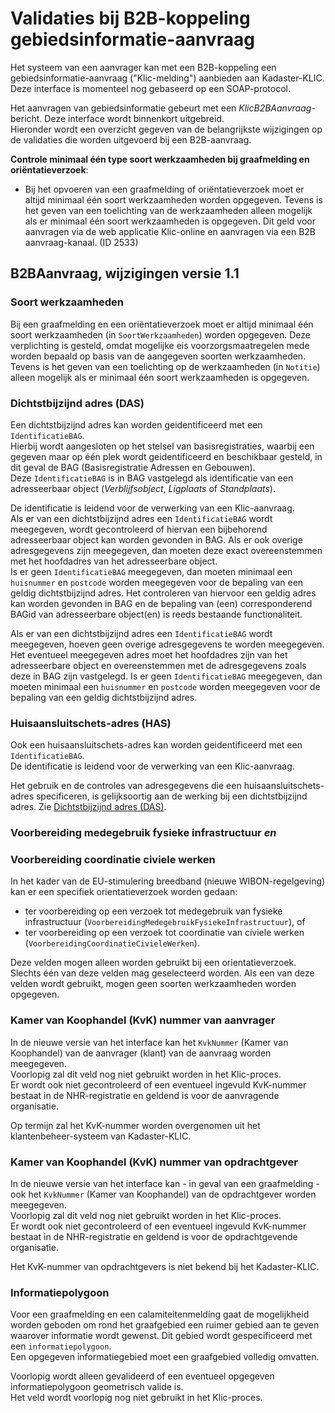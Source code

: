﻿# Validaties bij B2B-koppeling gebiedsinformatie-aanvraag

Het systeem van een aanvrager kan met een B2B-koppeling een gebiedsinformatie-aanvraag ("Klic-melding") aanbieden aan Kadaster-KLIC. Deze interface is momenteel nog gebaseerd op een SOAP-protocol.

Het aanvragen van gebiedsinformatie gebeurt met een _KlicB2BAanvraag_-bericht. Deze interface wordt binnenkort uitgebreid.  \
Hieronder wordt een overzicht gegeven van de belangrijkste wijzigingen op de validaties die worden uitgevoerd bij een B2B-aanvraag.

**Controle minimaal één type soort werkzaamheden bij graafmelding en oriëntatieverzoek**:
- Bij het opvoeren van een graafmelding of oriëntatieverzoek moet er altijd minimaal één soort werkzaamheden worden opgegeven. Tevens is het geven van een toelichting van de werkzaamheden alleen mogelijk als er minimaal één soort werkzaamheden is opgegeven. Dit geld voor aanvragen via de web applicatie Klic-online en aanvragen via een B2B aanvraag-kanaal. (ID 2533)

## B2BAanvraag, wijzigingen versie 1.1

### Soort werkzaamheden
Bij een graafmelding en een oriëntatieverzoek moet er altijd minimaal één soort werkzaamheden (in `SoortWerkzaamheden`) worden opgegeven.
Deze verplichting is gesteld, omdat mogelijke eis voorzorgsmaatregelen mede worden bepaald op basis van de aangegeven soorten werkzaamheden.  \
Tevens is het geven van een toelichting op de werkzaamheden (in `Notitie`) alleen mogelijk als er minimaal één soort werkzaamheden is opgegeven.

### Dichtstbijzijnd adres (DAS)

Een dichtstbijzijnd adres kan worden geidentificeerd met een `IdentificatieBAG`.  \
Hierbij wordt aangesloten op het stelsel van basisregistraties, waarbij een gegeven maar op één plek wordt geidentificeerd en beschikbaar gesteld, in dit geval de BAG (Basisregistratie Adressen en Gebouwen).  \
Deze `IdentificatieBAG` is in BAG vastgelegd als identificatie van een adresseerbaar object (_Verblijfsobject_, _Ligplaats_ of _Standplaats_).

De identificatie is leidend voor de verwerking van een Klic-aanvraag.  \
Als er van een dichtstbijzijnd adres een `IdentificatieBAG` wordt meegegeven, wordt gecontroleerd of hiervan een bijbehorend adresseerbaar object kan worden gevonden in BAG. Als er ook overige adresgegevens zijn meegegeven, dan moeten deze exact overeenstemmen met het hoofdadres van het adresseerbare object.  \
Is er geen `IdentificatieBAG` meegegeven, dan moeten minimaal een `huisnummer` en `postcode` worden meegegeven voor de bepaling van een geldig dichtstbijzijnd adres.
Het controleren van hiervoor een geldig adres kan worden gevonden in BAG en de bepaling van (een) corresponderend BAGid van adresseerbare object(en) is reeds bestaande functionaliteit.

Als er van een dichtstbijzijnd adres een `IdentificatieBAG` wordt meegegeven, hoeven geen overige adresgegevens te worden meegegeven. Het eventueel meegegeven adres moet het hoofdadres zijn van het adresseerbare object en overeenstemmen met de adresgegevens zoals deze in BAG zijn vastgelegd.
Is er geen `IdentificatieBAG` meegegeven, dan moeten minimaal een `huisnummer` en `postcode` worden meegegeven voor de bepaling van een geldig dichtstbijzijnd adres.

### Huisaansluitschets-adres (HAS)

Ook een huisaansluitschets-adres kan worden geidentificeerd met een `IdentificatieBAG`.  \
De identificatie is leidend voor de verwerking van een Klic-aanvraag.

Het gebruik en de controles van adresgegevens die een huisaansluitschets-adres specificeren, is gelijksoortig aan de werking bij een dichtstbijzijnd adres. Zie [Dichtstbijzijnd adres (DAS)](#dichtstbijzijnd-adres-das).

### Voorbereiding medegebruik fysieke infrastructuur _en_
### Voorbereiding coordinatie civiele werken

In het kader van de EU-stimulering breedband (nieuwe WIBON-regelgeving) kan er een specifiek orientatieverzoek worden gedaan:
- ter voorbereiding op een verzoek tot medegebruik van fysieke infrastructuur (`VoorbereidingMedegebruikFysiekeInfrastructuur`), of
- ter voorbereiding op een verzoek tot coordinatie van civiele werken (`VoorbereidingCoordinatieCivieleWerken`).

Deze velden mogen alleen worden gebruikt bij een orientatieverzoek.  \
Slechts één van deze velden mag geselecteerd worden.
Als een van deze velden wordt gebruikt, mogen geen soorten werkzaamheden worden opgegeven.

### Kamer van Koophandel (KvK) nummer van aanvrager

In de nieuwe versie van het interface kan het `KvkNummer` (Kamer van Koophandel) van de aanvrager (klant) van de aanvraag worden meegegeven.  \
Voorlopig zal dit veld nog niet gebruikt worden in het Klic-proces.  \
Er wordt ook niet gecontroleerd of een eventueel ingevuld KvK-nummer bestaat in de NHR-registratie en geldend is voor de aanvragende organisatie.

Op termijn zal het KvK-nummer worden overgenomen uit het klantenbeheer-systeem van Kadaster-KLIC.

### Kamer van Koophandel (KvK) nummer van opdrachtgever

In de nieuwe versie van het interface kan - in geval van een graafmelding - ook het `KvkNummer` (Kamer van Koophandel) van de opdrachtgever worden meegegeven.  \
Voorlopig zal dit veld nog niet gebruikt worden in het Klic-proces.  \
Er wordt ook niet gecontroleerd of een eventueel ingevuld KvK-nummer bestaat in de NHR-registratie en geldend is voor de opdrachtgevende organisatie.

Het KvK-nummer van opdrachtgevers is niet bekend bij het Kadaster-KLIC.

### Informatiepolygoon

Voor een graafmelding en een calamiteitenmelding gaat de mogelijkheid worden geboden om rond het graafgebied een ruimer gebied aan te geven waarover informatie wordt gewenst. Dit gebied wordt gespecificeerd met een `informatiepolygoon`. \
Een opgegeven informatiegebied moet een graafgebied volledig omvatten.

Voorlopig wordt alleen gevalideerd of een eventueel opgegeven informatiepolygoon geometrisch valide is.  \
Het veld wordt voorlopig nog niet gebruikt in het Klic-proces.
